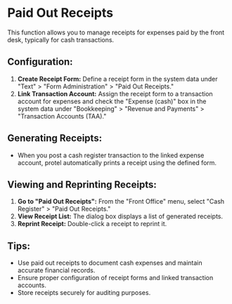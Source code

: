 # Paid Out Receipts

This function allows you to manage receipts for expenses paid by the front desk, typically for cash transactions.

## Configuration:

1. **Create Receipt Form:** Define a receipt form in the system data under "Text" > "Form Administration" > "Paid Out Receipts."
2. **Link Transaction Account:**  Assign the receipt form to a transaction account for expenses and check the "Expense (cash)" box in the system data under "Bookkeeping" > "Revenue and Payments" > "Transaction Accounts (TAA)."

## Generating Receipts:

* When you post a cash register transaction to the linked expense account, protel automatically prints a receipt using the defined form. 

## Viewing and Reprinting Receipts:

1. **Go to "Paid Out Receipts":** From the "Front Office" menu, select "Cash Register" > "Paid Out Receipts."
2. **View Receipt List:**  The dialog box displays a list of generated receipts.
3. **Reprint Receipt:** Double-click a receipt to reprint it. 

## Tips:

* Use paid out receipts to document cash expenses and maintain accurate financial records.
* Ensure proper configuration of receipt forms and linked transaction accounts.
* Store receipts securely for auditing purposes. 